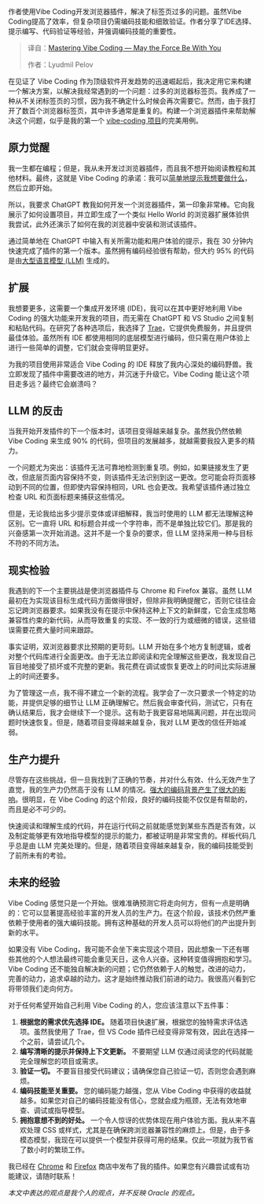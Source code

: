 
<!--
title: Vibe Coding掌控术：原力与你同在
cover: https://cdn.thenewstack.io/media/2025/07/a0a1dc44-starwars.jpg
summary: 作者使用Vibe Coding开发浏览器插件，解决了标签页过多的问题。虽然Vibe Coding提高了效率，但复杂项目仍需编码技能和细致验证。作者分享了IDE选择、提示编写、代码验证等经验，并强调编码技能的重要性。
-->

作者使用Vibe Coding开发浏览器插件，解决了标签页过多的问题。虽然Vibe Coding提高了效率，但复杂项目仍需编码技能和细致验证。作者分享了IDE选择、提示编写、代码验证等经验，并强调编码技能的重要性。

> 译自：[Mastering Vibe Coding — May the Force Be With You](https://thenewstack.io/mastering-vibe-coding-may-the-force-be-with-you/)
> 
> 作者：Lyudmil Pelov

在见证了 Vibe Coding 作为顶级软件开发趋势的迅速崛起后，我决定用它来构建一个解决方案，以解决我经常遇到的一个问题：过多的浏览器标签页。我养成了一种从不关闭标签页的习惯，因为我不确定什么时候会再次需要它。然而，由于我打开了数百个浏览器标签页，其中许多通常是重复的。构建一个浏览器插件来帮助解决这个问题，似乎是我的第一个 [vibe-coding 项目](https://thenewstack.io/to-vibe-or-not-to-vibe-when-and-where-to-use-vibe-coding/)的完美用例。

## 原力觉醒

我一生都在编程；但是，我从未开发过浏览器插件，而且我不想开始阅读教程和其他材料。最终，这就是 Vibe Coding 的承诺：我可以[简单地提示我想要做什么](https://thenewstack.io/vibe-coding-where-everyone-can-speak-computer-programming/)，然后立即开始。

所以，我要求 ChatGPT 教我如何开发一个浏览器插件，第一印象非常棒。它向我展示了如何设置项目，并立即生成了一个类似 Hello World 的浏览器扩展体验供我尝试，此外还演示了如何在我的浏览器中安装和测试该插件。

通过简单地在 ChatGPT 中输入有关所需功能和用户体验的提示，我在 30 分钟内快速完成了插件的第一个版本。虽然拥有编码经验很有帮助，但大约 95% 的代码是由[大型语言模型 (LLM)](https://thenewstack.io/what-is-a-large-language-model/) 生成的。

## 扩展

我想要更多，这需要一个集成开发环境 (IDE)，我可以在其中更好地利用 Vibe Coding 的强大功能来开发我的项目，而无需在 ChatGPT 和 VS Studio 之间复制和粘贴代码。在研究了各种选项后，我选择了 [Trae](https://www.trae.ai/)，它提供免费服务，并且提供最佳体验。虽然所有 IDE 都使用相同的底层模型进行编码，但只需在用户体验上进行一些简单的调整，它们就会变得明显更好。

为我的项目使用非常适合 Vibe Coding 的 IDE 释放了我内心深处的编码野兽。我立即发现了插件中需要改进的地方，并沉迷于升级它。Vibe Coding 能让这个项目走多远？最终它会崩溃吗？

## LLM 的反击

当我开始开发插件的下一个版本时，该项目变得越来越复杂。虽然我仍然依赖 Vibe Coding 来生成 90% 的代码，但项目的发展越多，就越需要我投入更多的精力。

一个问题尤为突出：该插件无法可靠地检测到重复项。例如，如果链接发生了更改，但底层页面内容保持不变，则该插件无法识别到这一更改。您可能会将页面移动到不同的位置，但即使内容保持相同，URL 也会更改。我希望该插件通过独立检查 URL 和页面标题来捕获这些情况。

但是，无论我给出多少提示变体或详细解释，我当时使用的 LLM 都无法理解这种区别。它一直将 URL 和标题合并成一个字符串，而不是单独比较它们。那是我的兴奋感第一次开始消退。这并不是一个复杂的要求，但 LLM 坚持采用一种与目标不符的不同方法。

## 现实检验

我遇到的下一个主要挑战是使浏览器插件与 Chrome 和 Firefox 兼容。虽然 LLM 最初在为实现该目标生成代码方面做得很好，但除非我明确提醒它，否则它往往会忘记跨浏览器要求。如果我没有在提示中保持这种上下文的新鲜度，它会生成忽略兼容性约束的新代码，从而导致重复的实现、不一致的行为或细微的错误，这些错误需要花费大量时间来跟踪。

事实证明，双浏览器要求比预期的更苛刻。LLM 开始在多个地方复制逻辑，或者对整个代码库进行全面更改。由于无法立即阅读和完全理解这些更改，我发现自己盲目地接受了损坏或不完整的更新。我花费在调试或恢复更改上的时间比实际进展上的时间还要多。

为了管理这一点，我不得不建立一个新的流程。我学会了一次只要求一个特定的功能，并提供足够的细节让 LLM 正确理解它。然后我会审查代码，测试它，只有在确认结果后，我才会继续下一个提示。这有助于我更容易地隔离问题，并在出现问题时快速恢复。但是，随着项目变得越来越复杂，我对 LLM 更改的信任开始减弱。

## 生产力提升

尽管存在这些挑战，但一旦我找到了正确的节奏，并对什么有效、什么无效产生了直觉，我的生产力仍然高于没有 LLM 的情况。[强大的编码背景产生了很大的影响](https://thenewstack.io/no-code-is-dead/)。很明显，在 Vibe Coding 的这个阶段，良好的编码技能不仅仅是有帮助的，而且是必不可少的。

快速阅读和理解生成的代码，并在运行代码之前就能感觉到某些东西是否有效，以及制定能够更有效地指导模型的提示的能力，都被证明是非常宝贵的。样板代码几乎总是由 LLM 完美处理的。但是，随着项目变得越来越复杂，我的编码技能受到了前所未有的考验。

## 未来的经验

Vibe Coding 感觉只是一个开始。很难准确预测它将走向何方，但有一点是明确的：它可以显著提高经验丰富的开发人员的生产力。在这个阶段，该技术仍然严重依赖于使用者的强大编码技能。拥有这种基础的开发人员可以将他们的产出提升到新的水平。

如果没有 Vibe Coding，我可能不会坐下来实现这个项目，因此想象一下还有哪些其他的个人想法最终可能会重见天日，这令人兴奋。这种转变值得拥抱和学习。Vibe Coding 还不能独自解决新的问题；它仍然依赖于人的触觉，改进的动力，完善的动力，追求卓越的动力。这才是始终推动我们前进的动力。我很高兴看到它将带领我们走向何方。

对于任何希望开始自己利用 Vibe Coding 的人，您应该注意以下五件事：

1. **根据您的需求优先选择 IDE。** 随着项目快速扩展，根据您的独特需求评估选项。虽然我使用了 Trae，但 VS Code 插件已经变得非常有效，因此在选择一个之前，请尝试几个。
2. **编写清晰的提示并保持上下文更新。** 不要期望 LLM 仅通过阅读您的代码就能完全理解您的项目或需求。
3. **验证一切。** 不要盲目接受代码建议；请确保您自己验证一切，否则您会遇到麻烦。
4. **编码技能至关重要。** 您的编码能力越强，您从 Vibe Coding 中获得的收益就越多。如果您对自己的编码技能没有信心，您就会成为瓶颈，无法有效地审查、调试或指导模型。
5. **拥抱意想不到的好处。** 一个令人惊讶的优势体现在用户体验方面。我从来不喜欢处理 CSS 或样式，尤其是在确保跨浏览器兼容性的麻烦上。但是，由于多模态模型，我现在可以提供一个模型并获得可用的结果。仅此一项就为我节省了数小时的繁琐工作。

我已经在 [Chrome](https://chromewebstore.google.com/detail/duplicate-tab-detector/gkeihjnfokfjdgcdkgcpicokjmfdcbbd?hl=en) 和 [Firefox](https://addons.mozilla.org/en-US/firefox/addon/duplicate-tab-detector/) 商店中发布了我的插件。如果您有兴趣尝试或有功能建议，请随时联系！

*本文中表达的观点是我个人的观点，并不反映 Oracle 的观点。*